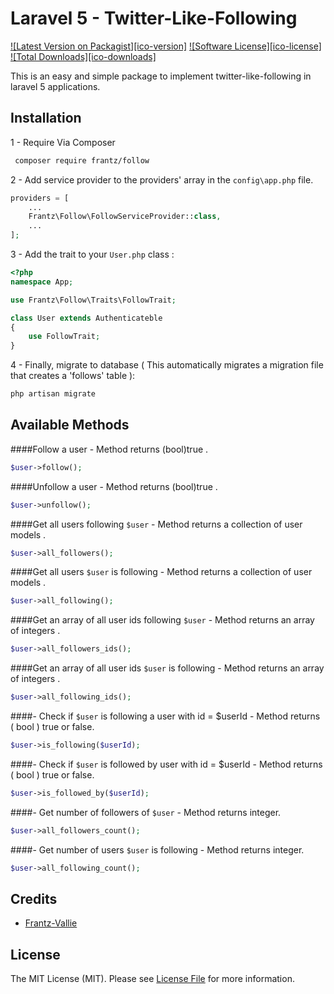 # Laravel 5 - Twitter-Like-Following

[![Latest Version on Packagist][ico-version]](https://packagist.org/packages/frantz/follow)
[![Software License][ico-license]](LICENSE.md)
[![Total Downloads][ico-downloads]](https://packagist.org/packages/frantz/follow)


This is an easy and simple package to implement twitter-like-following in laravel 5 applications.  

## Installation

1 - Require Via Composer

``` bash
 composer require frantz/follow
```

2 - Add service provider to the providers' array in the `config\app.php` file.
```php
providers = [
	...
	Frantz\Follow\FollowServiceProvider::class,
	...
];
```
3 - Add the trait to your `User.php` class :

```php
<?php
namespace App;

use Frantz\Follow\Traits\FollowTrait;

class User extends Authenticateble
{
	use FollowTrait;
}
```
4 - Finally, migrate to database ( This automatically migrates a migration file that creates a 'follows' table ):

```bash
php artisan migrate
```

## Available Methods

####Follow a user - Method returns (bool)true .
```php
$user->follow();
```
####Unfollow a user - Method returns (bool)true .
```php
$user->unfollow();
```
####Get all users following `$user` - Method returns a collection of user models .
```php
$user->all_followers();
```
####Get all users `$user` is following - Method returns a collection of user models .
```php
$user->all_following();
```
####Get an array of all user ids following `$user` - Method returns an array of integers .
```php
$user->all_followers_ids();
```
####Get an array of all user ids `$user` is following - Method returns an array of integers .
```php
$user->all_following_ids();
```
####- Check if `$user` is following a user with id = $userId - Method returns ( bool ) true or false.
```php
$user->is_following($userId);
```
####- Check if `$user` is followed by user with id = $userId - Method returns ( bool ) true or false.
```php
$user->is_followed_by($userId);
```
####- Get number of followers of `$user` - Method returns integer.
```php
$user->all_followers_count();
```
####- Get number of users `$user` is following - Method returns integer.
```php
$user->all_following_count();
```




## Credits

- [Frantz-Vallie](katifrantz.me)

## License

The MIT License (MIT). Please see [License File](LICENSE.md) for more information.
